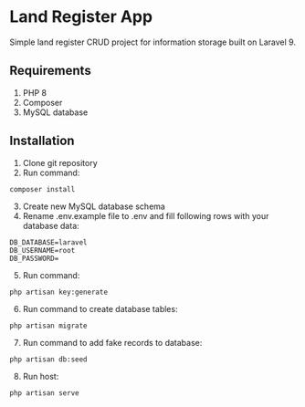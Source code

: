 # Land Register App

Simple land register CRUD project for information storage built on Laravel 9.

## Requirements

1. PHP 8
2. Composer
3. MySQL database
    
## Installation

1. Clone git repository
2. Run command:    
~~~
composer install
~~~
3. Create new MySQL database schema
4. Rename .env.example file to .env and fill following rows with your database data:
~~~
DB_DATABASE=laravel
DB_USERNAME=root
DB_PASSWORD=
~~~
5. Run command:
~~~
php artisan key:generate
~~~
6. Run command to create database tables:
~~~
php artisan migrate
~~~
7. Run command to add fake records to database:
~~~
php artisan db:seed
~~~
8. Run host:
~~~
php artisan serve
~~~
